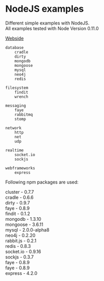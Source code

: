 # NodeJS examples

Different simple examples with NodeJS.  
All examples tested with Node Version 0.11.0

[Webside](http://www.nodejs.org)

    database
        cradle
        dirty
        mongodb
        mongoose
        mysql
        neo4j
        redis

    filesystem
        findit
        wrench

    messaging
        faye
        rabbitmq
        stomp

    network
        http
        net
        udp

    realtime
        socket.io
        sockjs

    webframeworks
        express

Following npm packages are used:  

cluster - 0.7.7  
cradle - 0.6.6  
dirty - 0.9.7  
faye - 0.8.9  
findit - 0.1.2  
mongodb - 1.3.10  
mongoose - 3.6.11  
mysql - 2.0.0-alpha8  
neo4j - 0.2.20  
rabbit.js - 0.2.1  
redis - 0.8.3    
socket.io - 0.9.16  
sockjs - 0.3.7  
faye - 0.8.9  
faye - 0.8.9  
express - 4.2.0
